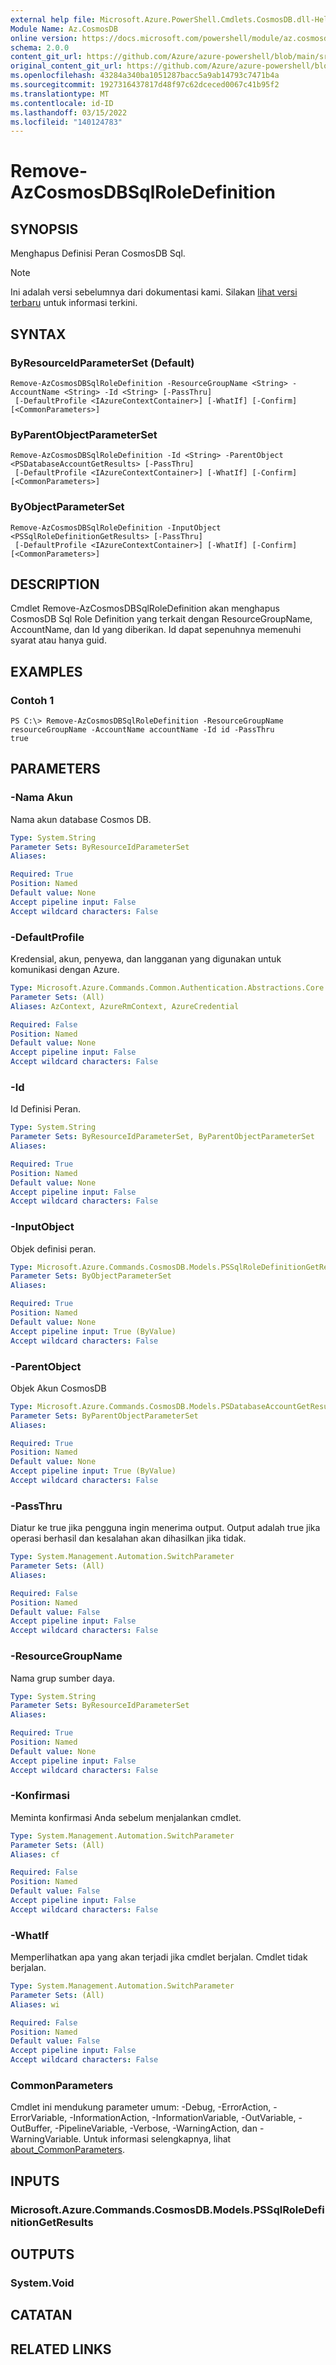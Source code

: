 ```yaml
---
external help file: Microsoft.Azure.PowerShell.Cmdlets.CosmosDB.dll-Help.xml
Module Name: Az.CosmosDB
online version: https://docs.microsoft.com/powershell/module/az.cosmosdb/remove-azcosmosdbsqlroledefinition
schema: 2.0.0
content_git_url: https://github.com/Azure/azure-powershell/blob/main/src/CosmosDB/CosmosDB/help/Remove-AzCosmosDBSqlRoleDefinition.md
original_content_git_url: https://github.com/Azure/azure-powershell/blob/main/src/CosmosDB/CosmosDB/help/Remove-AzCosmosDBSqlRoleDefinition.md
ms.openlocfilehash: 43284a340ba1051287bacc5a9ab14793c7471b4a
ms.sourcegitcommit: 1927316437817d48f97c62dceced0067c41b95f2
ms.translationtype: MT
ms.contentlocale: id-ID
ms.lasthandoff: 03/15/2022
ms.locfileid: "140124783"
---
```

# Remove-AzCosmosDBSqlRoleDefinition

## SYNOPSIS
Menghapus Definisi Peran CosmosDB Sql.

> [!NOTE]
>Ini adalah versi sebelumnya dari dokumentasi kami. Silakan [lihat versi terbaru](/powershell/module/az.cosmosdb/remove-azcosmosdbsqlroledefinition) untuk informasi terkini.

## SYNTAX

### ByResourceIdParameterSet (Default)
```
Remove-AzCosmosDBSqlRoleDefinition -ResourceGroupName <String> -AccountName <String> -Id <String> [-PassThru]
 [-DefaultProfile <IAzureContextContainer>] [-WhatIf] [-Confirm] [<CommonParameters>]
```

### ByParentObjectParameterSet
```
Remove-AzCosmosDBSqlRoleDefinition -Id <String> -ParentObject <PSDatabaseAccountGetResults> [-PassThru]
 [-DefaultProfile <IAzureContextContainer>] [-WhatIf] [-Confirm] [<CommonParameters>]
```

### ByObjectParameterSet
```
Remove-AzCosmosDBSqlRoleDefinition -InputObject <PSSqlRoleDefinitionGetResults> [-PassThru]
 [-DefaultProfile <IAzureContextContainer>] [-WhatIf] [-Confirm] [<CommonParameters>]
```

## DESCRIPTION
Cmdlet Remove-AzCosmosDBSqlRoleDefinition akan menghapus CosmosDB Sql Role Definition yang terkait dengan ResourceGroupName, AccountName, dan Id yang diberikan. Id dapat sepenuhnya memenuhi syarat atau hanya guid.

## EXAMPLES

### Contoh 1
```
PS C:\> Remove-AzCosmosDBSqlRoleDefinition -ResourceGroupName resourceGroupName -AccountName accountName -Id id -PassThru
true
```

## PARAMETERS

### -Nama Akun
Nama akun database Cosmos DB.

```yaml
Type: System.String
Parameter Sets: ByResourceIdParameterSet
Aliases:

Required: True
Position: Named
Default value: None
Accept pipeline input: False
Accept wildcard characters: False
```

### -DefaultProfile
Kredensial, akun, penyewa, dan langganan yang digunakan untuk komunikasi dengan Azure.

```yaml
Type: Microsoft.Azure.Commands.Common.Authentication.Abstractions.Core.IAzureContextContainer
Parameter Sets: (All)
Aliases: AzContext, AzureRmContext, AzureCredential

Required: False
Position: Named
Default value: None
Accept pipeline input: False
Accept wildcard characters: False
```

### -Id
Id Definisi Peran.

```yaml
Type: System.String
Parameter Sets: ByResourceIdParameterSet, ByParentObjectParameterSet
Aliases:

Required: True
Position: Named
Default value: None
Accept pipeline input: False
Accept wildcard characters: False
```

### -InputObject
Objek definisi peran.

```yaml
Type: Microsoft.Azure.Commands.CosmosDB.Models.PSSqlRoleDefinitionGetResults
Parameter Sets: ByObjectParameterSet
Aliases:

Required: True
Position: Named
Default value: None
Accept pipeline input: True (ByValue)
Accept wildcard characters: False
```

### -ParentObject
Objek Akun CosmosDB

```yaml
Type: Microsoft.Azure.Commands.CosmosDB.Models.PSDatabaseAccountGetResults
Parameter Sets: ByParentObjectParameterSet
Aliases:

Required: True
Position: Named
Default value: None
Accept pipeline input: True (ByValue)
Accept wildcard characters: False
```

### -PassThru
Diatur ke true jika pengguna ingin menerima output.
Output adalah true jika operasi berhasil dan kesalahan akan dihasilkan jika tidak.

```yaml
Type: System.Management.Automation.SwitchParameter
Parameter Sets: (All)
Aliases:

Required: False
Position: Named
Default value: False
Accept pipeline input: False
Accept wildcard characters: False
```

### -ResourceGroupName
Nama grup sumber daya.

```yaml
Type: System.String
Parameter Sets: ByResourceIdParameterSet
Aliases:

Required: True
Position: Named
Default value: None
Accept pipeline input: False
Accept wildcard characters: False
```

### -Konfirmasi
Meminta konfirmasi Anda sebelum menjalankan cmdlet.

```yaml
Type: System.Management.Automation.SwitchParameter
Parameter Sets: (All)
Aliases: cf

Required: False
Position: Named
Default value: False
Accept pipeline input: False
Accept wildcard characters: False
```

### -WhatIf
Memperlihatkan apa yang akan terjadi jika cmdlet berjalan.
Cmdlet tidak berjalan.

```yaml
Type: System.Management.Automation.SwitchParameter
Parameter Sets: (All)
Aliases: wi

Required: False
Position: Named
Default value: False
Accept pipeline input: False
Accept wildcard characters: False
```

### CommonParameters
Cmdlet ini mendukung parameter umum: -Debug, -ErrorAction, -ErrorVariable, -InformationAction, -InformationVariable, -OutVariable, -OutBuffer, -PipelineVariable, -Verbose, -WarningAction, dan -WarningVariable. Untuk informasi selengkapnya, lihat [about_CommonParameters](http://go.microsoft.com/fwlink/?LinkID=113216).

## INPUTS

### Microsoft.Azure.Commands.CosmosDB.Models.PSSqlRoleDefinitionGetResults
## OUTPUTS

### System.Void
## CATATAN

## RELATED LINKS
